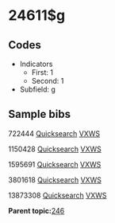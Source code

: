 # 24611$g

## Codes

-   Indicators
    -   First: 1
    -   Second: 1
-   Subfield: g

## Sample bibs

722444 [Quicksearch](https://search.library.yale.edu/catalog/722444) [VXWS](http://prodorbis.library.yale.edu:7014/vxws/GetHoldingsService?bibId=722444)

1150428 [Quicksearch](https://search.library.yale.edu/catalog/1150428) [VXWS](http://prodorbis.library.yale.edu:7014/vxws/GetHoldingsService?bibId=1150428)

1595691 [Quicksearch](https://search.library.yale.edu/catalog/1595691) [VXWS](http://prodorbis.library.yale.edu:7014/vxws/GetHoldingsService?bibId=1595691)

3801618 [Quicksearch](https://search.library.yale.edu/catalog/3801618) [VXWS](http://prodorbis.library.yale.edu:7014/vxws/GetHoldingsService?bibId=3801618)

13873308 [Quicksearch](https://search.library.yale.edu/catalog/13873308) [VXWS](http://prodorbis.library.yale.edu:7014/vxws/GetHoldingsService?bibId=13873308)

**Parent topic:**[246](../../tags/246/246.md)

